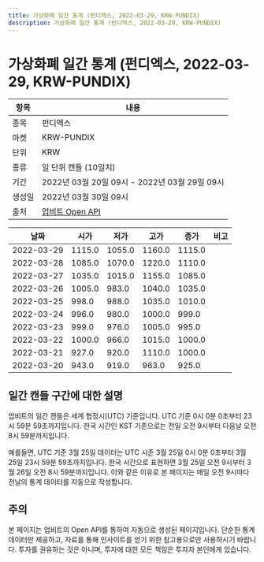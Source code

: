 ```yaml
---
title: 가상화폐 일간 통계 (펀디엑스, 2022-03-29, KRW-PUNDIX)
description: 가상화폐 일간 통계 (펀디엑스, 2022-03-29, KRW-PUNDIX)
---
```



가상화폐 일간 통계 (펀디엑스, 2022-03-29, KRW-PUNDIX)
===

|항목|내용|
|--|--|
|종목|펀디엑스|
|마켓|KRW-PUNDIX|
|단위|KRW|
|종류|일 단위 캔들 (10일치)|
|기간|2022년 03월 20일 09시 - 2022년 03월 29일 09시|
|생성일|2022년 03월 30일 09시|
|출처|[업비트 Open API](https://docs.upbit.com)|


|날짜|시가|저가|고가|종가|비고|
|--|--|--|--|--|--|
|2022-03-29|1115.0|1055.0|1160.0|1115.0|    |
|2022-03-28|1085.0|1070.0|1220.0|1110.0|    |
|2022-03-27|1035.0|1015.0|1155.0|1085.0|    |
|2022-03-26|1005.0|983.0|1040.0|1035.0|    |
|2022-03-25|998.0|988.0|1035.0|1010.0|    |
|2022-03-24|996.0|980.0|1000.0|999.0|    |
|2022-03-23|999.0|976.0|1005.0|995.0|    |
|2022-03-22|1000.0|966.0|1015.0|1000.0|    |
|2022-03-21|927.0|920.0|1110.0|1000.0|    |
|2022-03-20|943.0|919.0|963.0|925.0|    |


일간 캔들 구간에 대한 설명
---


업비트의 일간 캔들은 세계 협정시(UTC) 기준입니다. 
UTC 기준 0시 0분 0초부터 23시 59분 59초까지입니다. 
한국 시간인 KST 기준으로는 전일 오전 9시부터 다음날 오전 8시 59분까지입니다. 


예를들면, UTC 기준 3월 25일 데이터는 UTC 시준 3월 25일 0시 0분 0초부터 3월 25일 23시 59분 59초까지입니다. 
한국 시간으로 표현하면 3월 25일 오전 9시부터 3월 26일 오전 8시 59분까지입니다. 
이와 같은 이유로 본 페이지는 매일 오전 9시마다 전날의 통계 데이터를 자동으로 작성합니다. 


주의
---


본 페이지는 업비트의 Open API를 통하여 자동으로 생성된 페이지입니다. 
단순한 통계 데이터만 제공하고, 자료를 통해 인사이트를 얻기 위한 참고용으로만 사용하시기 바랍니다. 
투자를 권유하는 것은 아니며, 투자에 대한 모든 책임은 투자자 본인에게 있습니다. 

